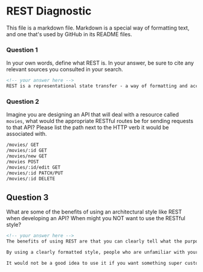 # REST Diagnostic

This file is a markdown file. Markdown is a special way of formatting text, and one that's used by GitHub in its README files.

### Question 1

In your own words, define what REST is. In your answer, be sure to cite any
relevant sources you consulted in your search.

```md
<!-- your answer here -->
REST is a representational state transfer - a way of formatting and accessing routes in a way that is clearly understood regardless of familiarity with a specific API. It also allows the front end and the back end (client and server) to be changed on their own terms without fundamentally messing with the connection between them, which is handled separately in REST. I used my notes and this resource: https://www.codecademy.com/article/what-is-rest.
```

### Question 2

Imagine you are designing an API that will deal with a resource called
`movies`, what would the appropriate RESTful routes be for sending requests to
that API? Please list the path next to the HTTP verb it would be associated
with.

```md
/movies/ GET
/movies/:id GET
/movies/new GET
/movies POST
/movies/:id/edit GET
/movies/:id PATCH/PUT
/movies/:id DELETE

```

## Question 3

What are some of the benefits of using an architectural style like REST when
developing an API? When might you NOT want to use the RESTful style?

```md
<!-- your answer here -->
The benefits of using REST are that you can clearly tell what the purpose of the route is based on its URL. Additionally, they're consistent in formatting - so you can use multiple resources while still following the same schema.

By using a clearly formatted style, people who are unfamiliar with your API can understand how to use it even without studying it a lot.

It would not be a good idea to use it if you want something super custom (since it is by nature standardized). I'm also not sure how authorization works with REST so maybe that's different? I suppose we'll find out!
```